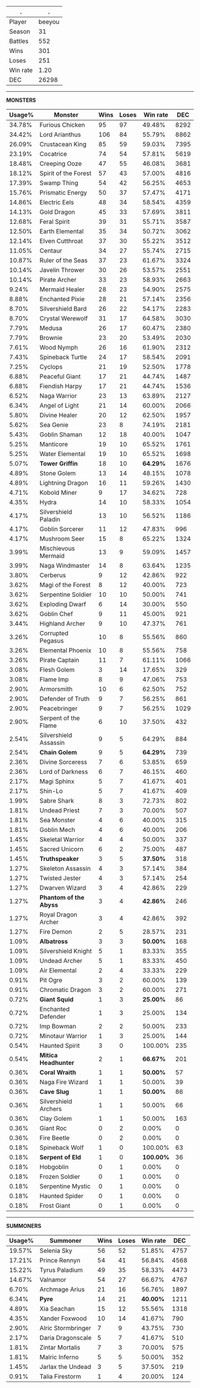 .|.
|-|-
Player|beeyou
Season|31
Battles|552
Wins|301
Loses|251
Win rate|1.20
DEC|26298

---
**MONSTERS**

Usage%|Monster|Wins|Loses|Win rate|DEC|
-|-|-|-|-|-|
34.78%|Furious Chicken|95|97|49.48%|8292|
34.42%|Lord Arianthus|106|84|55.79%|8862|
26.09%|Crustacean King|85|59|59.03%|7395|
23.19%|Cocatrice|74|54|57.81%|5619|
18.48%|Creeping Ooze|47|55|46.08%|3681|
18.12%|Spirit of the Forest|57|43|57.00%|4816|
17.39%|Swamp Thing|54|42|56.25%|4653|
15.76%|Prismatic Energy|50|37|57.47%|4171|
14.86%|Electric Eels|48|34|58.54%|4359|
14.13%|Gold Dragon|45|33|57.69%|3811|
12.68%|Feral Spirit|39|31|55.71%|3587|
12.50%|Earth Elemental|35|34|50.72%|3062|
12.14%|Elven Cutthroat|37|30|55.22%|3512|
11.05%|Centaur|34|27|55.74%|2715|
10.87%|Ruler of the Seas|37|23|61.67%|3324|
10.14%|Javelin Thrower|30|26|53.57%|2551|
10.14%|Pirate Archer|33|23|58.93%|2663|
9.24%|Mermaid Healer|28|23|54.90%|2575|
8.88%|Enchanted Pixie|28|21|57.14%|2356|
8.70%|Silvershield Bard|26|22|54.17%|2283|
8.70%|Crystal Werewolf|31|17|64.58%|3030|
7.79%|Medusa|26|17|60.47%|2380|
7.79%|Brownie|23|20|53.49%|2030|
7.61%|Wood Nymph|26|16|61.90%|2312|
7.43%|Spineback Turtle|24|17|58.54%|2091|
7.25%|Cyclops|21|19|52.50%|1778|
6.88%|Peaceful Giant|17|21|44.74%|1487|
6.88%|Fiendish Harpy|17|21|44.74%|1536|
6.52%|Naga Warrior|23|13|63.89%|2127|
6.34%|Angel of Light|21|14|60.00%|2066|
5.80%|Divine Healer|20|12|62.50%|1957|
5.62%|Sea Genie|23|8|74.19%|2181|
5.43%|Goblin Shaman|12|18|40.00%|1047|
5.25%|Manticore|19|10|65.52%|1761|
5.25%|Water Elemental|19|10|65.52%|1698|
5.07%|**Tower Griffin**|18|10|**64.29%**|1676|
4.89%|Stone Golem|13|14|48.15%|1078|
4.89%|Lightning Dragon|16|11|59.26%|1430|
4.71%|Kobold Miner|9|17|34.62%|728|
4.35%|Hydra|14|10|58.33%|1054|
4.17%|Silvershield Paladin|13|10|56.52%|1186|
4.17%|Goblin Sorcerer|11|12|47.83%|996|
4.17%|Mushroom Seer|15|8|65.22%|1324|
3.99%|Mischievous Mermaid|13|9|59.09%|1457|
3.99%|Naga Windmaster|14|8|63.64%|1235|
3.80%|Cerberus|9|12|42.86%|922|
3.62%|Magi of the Forest|8|12|40.00%|723|
3.62%|Serpentine Soldier|10|10|50.00%|741|
3.62%|Exploding Dwarf|6|14|30.00%|550|
3.62%|Goblin Chef|9|11|45.00%|921|
3.44%|Highland Archer|9|10|47.37%|761|
3.26%|Corrupted Pegasus|10|8|55.56%|860|
3.26%|Elemental Phoenix|10|8|55.56%|758|
3.26%|Pirate Captain|11|7|61.11%|1066|
3.08%|Flesh Golem|3|14|17.65%|329|
3.08%|Flame Imp|8|9|47.06%|753|
2.90%|Armorsmith|10|6|62.50%|752|
2.90%|Defender of Truth|9|7|56.25%|861|
2.90%|Peacebringer|9|7|56.25%|1029|
2.90%|Serpent of the Flame|6|10|37.50%|432|
2.54%|Silvershield Assassin|9|5|64.29%|884|
2.54%|**Chain Golem**|9|5|**64.29%**|739|
2.36%|Divine Sorceress|7|6|53.85%|659|
2.36%|Lord of Darkness|6|7|46.15%|460|
2.17%|Magi Sphinx|5|7|41.67%|401|
2.17%|Shin-Lo|5|7|41.67%|409|
1.99%|Sabre Shark|8|3|72.73%|802|
1.81%|Undead Priest|7|3|70.00%|507|
1.81%|Sea Monster|4|6|40.00%|315|
1.81%|Goblin Mech|4|6|40.00%|206|
1.45%|Skeletal Warrior|4|4|50.00%|337|
1.45%|Sacred Unicorn|6|2|75.00%|487|
1.45%|**Truthspeaker**|3|5|**37.50%**|318|
1.27%|Skeleton Assassin|4|3|57.14%|384|
1.27%|Twisted Jester|4|3|57.14%|254|
1.27%|Dwarven Wizard|3|4|42.86%|229|
1.27%|**Phantom of the Abyss**|3|4|**42.86%**|246|
1.27%|Royal Dragon Archer|3|4|42.86%|392|
1.27%|Fire Demon|2|5|28.57%|231|
1.09%|**Albatross**|3|3|**50.00%**|168|
1.09%|Silvershield Knight|5|1|83.33%|355|
1.09%|Undead Archer|5|1|83.33%|450|
1.09%|Air Elemental|2|4|33.33%|229|
0.91%|Pit Ogre|3|2|60.00%|139|
0.91%|Chromatic Dragon|3|2|60.00%|271|
0.72%|**Giant Squid**|1|3|**25.00%**|86|
0.72%|Enchanted Defender|1|3|25.00%|134|
0.72%|Imp Bowman|2|2|50.00%|233|
0.72%|Minotaur Warrior|1|3|25.00%|144|
0.54%|Haunted Spirit|3|0|100.00%|235|
0.54%|**Mitica Headhunter**|2|1|**66.67%**|201|
0.36%|**Coral Wraith**|1|1|**50.00%**|57|
0.36%|Naga Fire Wizard|1|1|50.00%|39|
0.36%|**Cave Slug**|1|1|**50.00%**|86|
0.36%|Silvershield Archers|1|1|50.00%|66|
0.36%|Clay Golem|1|1|50.00%|163|
0.36%|Giant Roc|0|2|0.00%|0|
0.36%|Fire Beetle|0|2|0.00%|0|
0.18%|Spineback Wolf|1|0|100.00%|63|
0.18%|**Serpent of Eld**|1|0|**100.00%**|36|
0.18%|Hobgoblin|0|1|0.00%|0|
0.18%|Frozen Soldier|0|1|0.00%|0|
0.18%|Serpentine Mystic|0|1|0.00%|0|
0.18%|Haunted Spider|0|1|0.00%|0|
0.18%|Frost Giant|0|1|0.00%|0|

---
**SUMMONERS**

Usage%|Summoner|Wins|Loses|Win rate|DEC|
-|-|-|-|-|-|
19.57%|Selenia Sky|56|52|51.85%|4757|
17.21%|Prince Rennyn|54|41|56.84%|4568|
15.22%|Tyrus Paladium|49|35|58.33%|4473|
14.67%|Valnamor|54|27|66.67%|4767|
6.70%|Archmage Arius|21|16|56.76%|1897|
6.34%|**Pyre**|14|21|**40.00%**|1211|
4.89%|Xia Seachan|15|12|55.56%|1318|
4.35%|Xander Foxwood|10|14|41.67%|790|
2.90%|Alric Stormbringer|7|9|43.75%|730|
2.17%|Daria Dragonscale|5|7|41.67%|510|
1.81%|Zintar Mortalis|7|3|70.00%|575|
1.81%|Malric Inferno|5|5|50.00%|352|
1.45%|Jarlax the Undead|3|5|37.50%|219|
0.91%|Talia Firestorm|1|4|20.00%|124|
